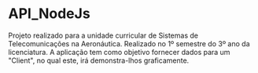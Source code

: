 # API_NodeJs

Projeto realizado para a unidade curricular de Sistemas de Telecomunicações na Aeronáutica. Realizado no 1º semestre do 3º ano da licenciatura. A aplicação tem como objetivo fornecer dados para um "Client", no qual este, irá demonstra-lhos graficamente.
